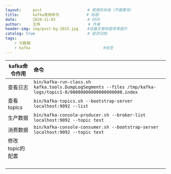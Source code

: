 ```yaml
---
layout:     post                    # 使用的布局（不需要改）
title:      kafka常用命令            # 标题 
date:       2020-11-03              # 时间
author:     王伟                     # 作者
header-img: img/post-bg-2015.jpg    #这篇文章标题背景图片
catalog: true                       # 是否归档
tags:
    - 大数据
    - kafka	                               #标签
---
```

| kafka命令作用   | 命令                                                         |
| --------------- | :----------------------------------------------------------- |
| 查看日志        | `bin/kafka-run-class.sh kafka.tools.DumpLogSegments --files /tmp/kafka-logs/topic1-0/00000000000000000000.index` |
| 查看topics      | `bin/kafka-topics.sh --bootstrap-server localhost:9092 --list` |
| 生产数据        | `bin/kafka-console-producer.sh --broker-list localhost:9092 --topic test` |
| 消费数据        | `bin/kafka-console-consumer.sh --bootstrap-server localhost:9092 --topic test` |
| 修改topic的配置 |                                                              |
|                 |                                                              |
|                 |                                                              |
|                 |                                                              |
|                 |                                                              |

